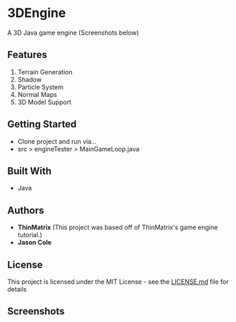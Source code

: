 # 3DEngine

A 3D Java game engine 
(Screenshots below)

## Features

1. Terrain Generation
2. Shadow
3. Particle System
4. Normal Maps
5. 3D Model Support

## Getting Started

* Clone project and run via...
* src > engineTester > MainGameLoop.java

## Built With

* Java

## Authors

* **ThinMatrix** (This project was based off of ThinMatrix's game engine tutorial.)
* **Jason Cole**

## License

This project is licensed under the MIT License - see the [LICENSE.md](LICENSE.md) file for details

## Screenshots


